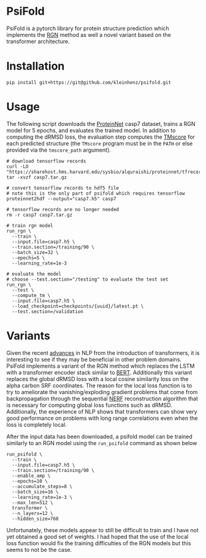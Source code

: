 # PsiFold

PsiFold is a pytorch library for protein structure prediction which implements the [RGN](https://doi.org/10.1016/j.cels.2019.03.006) method as well a novel variant based on the transformer architecture.

# Installation
```
pip install git+https://git@github.com/kleinhenz/psifold.git
```

# Usage
The following script downloads the [ProteinNet](https://doi.org/10.1186/s12859-019-2932-0) casp7 dataset, trains a RGN model for 5 epochs, and evaluates the trained model.
In addition to computing the dRMSD loss, the evaluation step computes the [TMscore](https://doi.org/10.1002/prot.20264) for each predicted structure (the `TMscore` program must be in the `PATH` or else provided via the `tmscore_path` argument).
```
# download tensorflow records
curl -LO "https://sharehost.hms.harvard.edu/sysbio/alquraishi/proteinnet/tfrecords/casp7.tar.gz"
tar -xvzf casp7.tar.gz

# convert tensorflow records to hdf5 file
# note this is the only part of psifold which requires tensorflow
proteinnet2hdf --output="casp7.h5" casp7

# tensorflow records are no longer needed
rm -r casp7 casp7.tar.gz

# train rgn model
run_rgn \
  --train \
  --input.file=casp7.h5 \
  --train.section=/training/90 \
  --batch_size=32 \
  --epochs=5 \
  --learning_rate=1e-3

# evaluate the model
# choose --test.section="/testing" to evaluate the test set
run_rgn \
  --test \
  --compute_tm \
  --input.file=casp7.h5 \
  --load_checkpoint=checkpoints/{uuid}/latest.pt \
  --test.section=/validation
```

# Variants
Given the recent [advances](https://arxiv.org/abs/1706.03762) in NLP from the introduction of transformers, it is interesting to see if they may be beneficial in other problem domains.
PsiFold implements a variant of the RGN method which replaces the LSTM with a transformer encoder stack similar to [BERT](https://arxiv.org/abs/1810.04805).
Additionally this variant replaces the global dRMSD loss with a local cosine similarity loss on the alpha carbon SRF coordinates.
The reason for the local loss function is to try to ameliorate the vanishing/exploding gradient problems that come from backpropagation through the sequential [NERF](https://doi.org/10.1002/jcc.25772) reconstruction algorithm that is necessary for computing global loss functions such as dRMSD.
Additionally, the experience of NLP shows that transformers can show very good performance on problems with long range correlations even when the loss is completely local.

After the input data has been downloaded, a psifold model can be trained similarly to an RGN model using the `run_psifold` command as shown below
```
run_psifold \
  --train \
  --input.file=casp7.h5 \
  --train.section=/training/90 \
  --enable_amp \
  --epochs=10 \
  --accumulate_steps=8 \
  --batch_size=16 \
  --learning_rate=1e-3 \
  --max_len=512 \
  transformer \
  --n_layers=12 \
  --hidden_size=768
```
Unfortunately, these models appear to still be difficult to train and I have not yet obtained a good set of weights.
I had hoped that the use of the local loss function would fix the training difficulties of the RGN models but this seems to not be the case.
